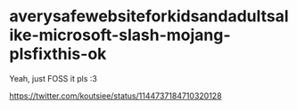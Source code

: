 # averysafewebsiteforkidsandadultsalike-microsoft-slash-mojang-plsfixthis-ok


Yeah, just FOSS it pls :3


https://twitter.com/koutsiee/status/1144737184710320128
